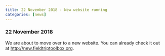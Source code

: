 ```yaml
---
title: 22 November 2018 - New website running
categories: [news]
---
```


### 22 November 2018

We are about to move over to a new website. You can already check it out at <http://new.fieldtriptoolbox.org>.
